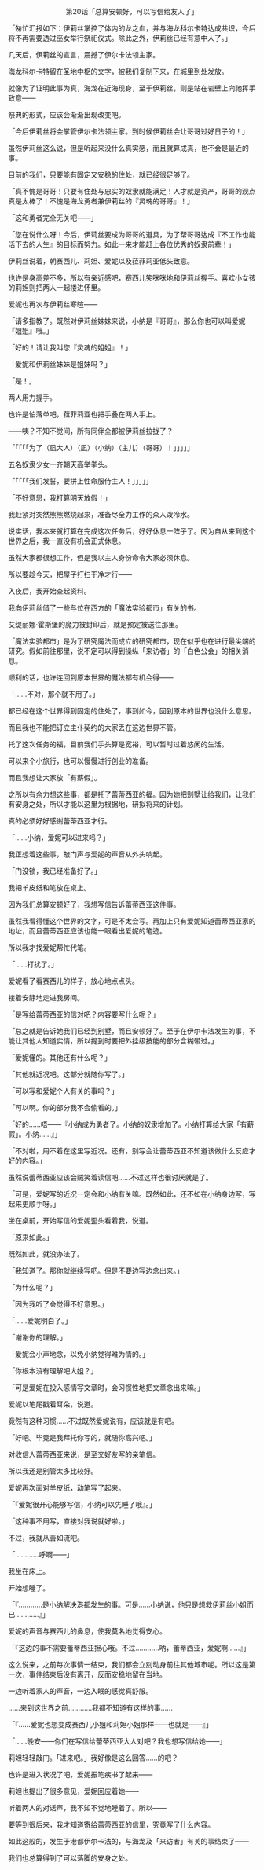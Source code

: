 <p align="center">第20话「总算安顿好，可以写信给友人了」</p>

「匆忙汇报如下：伊莉丝掌控了体内的龙之血，并与海龙科尔卡特达成共识，今后将不再需要透过巫女举行祭祀仪式。除此之外，伊莉丝已经有意中人了。」

几天后，伊莉丝的宣言，震撼了伊尔卡法领主家。

海龙科尔卡特留在圣地中枢的文字，被我们复制下来，在城里到处发放。

就像为了证明此事为真，海龙在近海现身，至于伊莉丝，则是站在岩壁上向祂挥手致意——

祭典的形式，应该会渐渐出现改变吧。

「今后伊莉丝将会掌管伊尔卡法领主家。到时候伊莉丝会让哥哥过好日子的！」

虽然伊莉丝这么说，但是听起来没什么真实感，而且就算成真，也不会是最近的事。

目前的我们，只要能有固定又安稳的住处，就已经很足够了。

「真不愧是哥哥！只要有住处与忠实的奴隶就能满足！人才就是资产，哥哥的观点真是太棒了！不愧是海龙勇者兼伊莉丝的『灵魂的哥哥』！」

「这和勇者完全无关吧——」

「您在说什么呀！今后，伊莉丝要成为哥哥的道具，为了帮哥哥达成『不工作也能活下去的人生』的目标而努力。如此一来才能赶上各位优秀的奴隶前辈！」

伊莉丝说着，朝赛西儿、莉妲、爱妮以及菈菲莉亚低头致意。

也许是身高差不多，所以有亲近感吧，赛西儿笑咪咪地和伊莉丝握手。喜欢小女孩的莉妲则把两人一起搂进怀里。

爱妮也再次与伊莉丝寒暄——

「请多指教了。既然对伊莉丝妹妹来说，小纳是『哥哥』，那么你也可以叫爱妮『姐姐』哦。」

「好的！请让我叫您『灵魂的姐姐』！」

「爱妮和伊莉丝妹妹是姐妹吗？」

「是！」

两人用力握手。

也许是怕落单吧，菈菲莉亚也把手叠在两人手上。

——咦？不知不觉间，所有同伴全都被伊莉丝拉拢了？

「「「「「为了（凪大人）（凪）（小纳）（主儿）（哥哥）！」」」」」

五名奴隶少女一齐朝天高举拳头。

「「「「「我们发誓，要拼上性命服侍主人！」」」」」

「不好意思，我打算明天放假！」

我赶紧对突然熊熊燃烧起来，准备尽全力工作的众人泼冷水。

说实话，我本来就打算在完成这次任务后，好好休息一阵子了。因为自从来到这个世界之后，我一直没有机会正式休息。

虽然大家都很想工作，但是我以主人身份命令大家必须休息。

所以要趁今天，把屋子打扫干净才行——

入夜后，我开始查起资料。

我向伊莉丝借了一些与位在西方的「魔法实验都市」有关的书。

艾缇丽娜·霍斯堡的魔力被封印后，就是预定被送往那里。

「魔法实验都市」是为了研究魔法而成立的研究都市，现在似乎也在进行最尖端的研究。假如前往那里，说不定可以得到操纵「来访者」的「白色公会」的相关消息。

顺利的话，也许连回到原本世界的魔法都有机会得——

「……不对，那个就不用了。」

都已经在这个世界得到固定的住处了，事到如今，回到原本的世界也没什么意思。

而且我也不能把订立主仆契约的大家丢在这边世界不管。

托了这次任务的福，目前我们手头算是宽裕，可以暂时过着悠闲的生活。

可以来个小旅行，也可以慢慢进行创业的准备。

而且我想让大家放「有薪假」。

之所以有余力想这些事，都是托了蕾蒂西亚的福。因为她把别墅让给我们，让我们有安身之处，所以才能以这里为根据地，研拟将来的计划。

真的必须好好感谢蕾蒂西亚才行。

「……小纳，爱妮可以进来吗？」

我正想着这些事，敲门声与爱妮的声音从外头响起。

「门没锁，我已经准备好了。」

我把羊皮纸和笔放在桌上。

因为我们总算安顿好了，我想写信告诉蕾蒂西亚这件事。

虽然我看得懂这个世界的文字，可是不太会写。再加上只有爱妮知道蕾蒂西亚家的地址，而且蕾蒂西亚应该也能一眼看出爱妮的笔迹。

所以我才找爱妮帮忙代笔。

「……打扰了。」

爱妮看了看赛西儿的样子，放心地点点头。

接着安静地走进我房间。

「是写给蕾蒂西亚的信对吧？内容要写什么呢？」

「总之就是告诉她我们已经到别墅，而且安顿好了。至于在伊尔卡法发生的事，不能让其他人知道实情，所以提到时要把外挂级技能的部分含糊带过。」

「爱妮懂的。其他还有什么呢？」

「其他就近况吧。这部分就随你写了。」

「可以写和爱妮个人有关的事吗？」

「可以啊。你的部分我不会偷看的。」

「好的……唔——『小纳成为勇者了。小纳的奴隶增加了。小纳打算给大家「有薪假」。小纳……』」

「不对啦，用不着在这里写近况。还有，别写会让蕾蒂西亚不知道该做什么反应才好的内容。」

虽然说蕾蒂西亚应该会贼笑着读信吧……不过这样也很讨厌就是了。

「可是，爱妮写的近况一定会和小纳有关嘛。既然如此，还不如在小纳身边写，写起来更顺手呀。」

坐在桌前，开始写信的爱妮歪头看着我，说道。

「原来如此。」

既然如此，就没办法了。

「我知道了。那你就继续写吧。但是不要边写边念出来。」

「为什么呢？」

「因为我听了会觉得不好意思。」

「……爱妮明白了。」

「谢谢你的理解。」

「爱妮会小声地念，以免小纳觉得难为情的。」

「你根本没有理解吧大姐？」

「可是爱妮在投入感情写文章时，会习惯性地把文章念出来嘛。」

爱妮以笔尾戳着耳朵，说道。

竟然有这种习惯……不过既然爱妮说有，应该就是有吧。

「好吧。毕竟是我拜托你写的，就随你高兴吧。」

对收信人蕾蒂西亚来说，是至交好友写的亲笔信。

所以我还是别管太多比较好。

爱妮再次面对羊皮纸，动笔写了起来。

「『爱妮很开心能够写信，小纳可以先睡了哦』。」

「这种事不用写，直接对我说就好啦。」

不过，我就从善如流吧。

「…………呼啊——」

我坐在床上。

开始想睡了。

「『…………是小纳解决港都发生的事。可是……小纳说，他只是想救伊莉丝小姐而已…………』」

爱妮的声音与赛西儿的鼻息，使我莫名地觉得安心。

「『这边的事不需要蕾蒂西亚担心哦。不过…………呐，蕾蒂西亚，爱妮啊……』」

这么说来，之前每次事情一结束，我们都会立刻动身前往其他城市呢。所以这是第一次，事件结束后没有离开，反而安稳地留在当地。

一边听着家人的声音，一边入眠的感觉真舒服。

……来到这世界之前…………我都不知道有这样的事……

「『……爱妮也想变成赛西儿小姐和莉妲小姐那样——也就是——』」

「……晚安——你们在写信给蕾蒂西亚大人对吧？我也想写信给她——」

莉妲轻轻敲门。「进来吧。」我好像是这么回答……的吧？

也许是进入状况了吧，爱妮振笔疾书了起来——

莉妲也提出了很多意见，爱妮回应着她——

听着两人的对话声，我不知不觉地睡着了。所以——

要等到很后来，我才知道寄给蕾蒂西亚的信里，究竟写了什么内容。

如此这般的，发生于港都伊尔卡法的，与海龙及「来访者」有关的事结束了——

我们也总算得到了可以落脚的安身之处。


